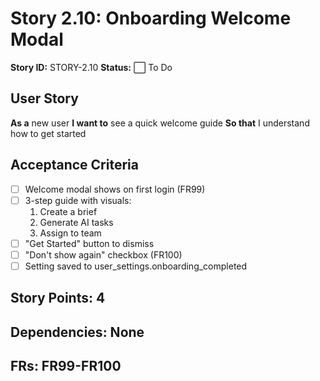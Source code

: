 # Story 2.10: Onboarding Welcome Modal

**Story ID:** STORY-2.10
**Status:** ⬜ To Do

## User Story
**As a** new user
**I want to** see a quick welcome guide
**So that** I understand how to get started

## Acceptance Criteria
- [ ] Welcome modal shows on first login (FR99)
- [ ] 3-step guide with visuals:
  1. Create a brief
  2. Generate AI tasks
  3. Assign to team
- [ ] "Get Started" button to dismiss
- [ ] "Don't show again" checkbox (FR100)
- [ ] Setting saved to user_settings.onboarding_completed

## Story Points: 4
## Dependencies: None
## FRs: FR99-FR100
